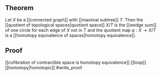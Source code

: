 ## Theorem
Let $X$ be a [[connected graph]] with [[maximal subtree]] $T$. Then the [[quotient of topological spaces|quotient space]] $X/T$ is the [[wedge sum]] of one circle for each edge of $X$ not in $T$ and the quotient map $q:X\to X/T$ is a [[homotopy equivalence of spaces|homotopy equivalence]].
## Proof
[[cofibration of contractible space is homotopy equivalence]] [[loop]] [[homotopy|homotopic]]  #write_proof 
